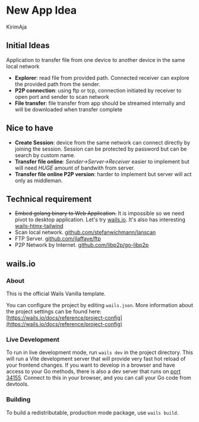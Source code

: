 # New App Idea

KirimAja

## Initial Ideas

Application to transfer file from one device to another device in the same local network

- **Explorer**: read file from provided path. Connected receiver can explore the provided path from the sender.
- **P2P connection**: using ftp or tcp, connection initiated by receiver to open port and sender to scan network
- **File transfer**: file transfer from app should be streamed internally and will be downloaded when transfer complete

## Nice to have

- **Create Session**: device from the same network can connect directly by joining the session. Session can be protected by password but can be search by custom name.
- **Transfer file online**: _Sender&rarr;Server&rarr;Receiver_ easier to implement but will need _HUGE_ amount of bandwith from server.
- **Transfer file online P2P version**: harder to implement but server will act only as middleman.

## Technical requirement

- ~~Embed golang binary to Web Application.~~ It is impossible so we need pivot to desktop application. Let's try [wails.io](https://wails.io/docs/gettingstarted/installation). It's also has interesting [wails-htmx-tailwind](https://github.com/PylotLight/wails-htmx-templ-template)
- Scan local network. [github.com/stefanwichmann/lanscan](https://pkg.go.dev/github.com/stefanwichmann/lanscan)
- FTP Server. [github.com/jlaffaye/ftp](https://pkg.go.dev/github.com/jlaffaye/ftp)
- P2P Network by Internet. [github.com/libp2p/go-libp2p](https://github.com/libp2p/go-libp2p)

## wails.io

### About

This is the official Wails Vanilla template.

You can configure the project by editing `wails.json`. More information about the project settings can be found
here: [https://wails.io/docs/reference/project-config](https://wails.io/docs/reference/project-config)

### Live Development

To run in live development mode, run `wails dev` in the project directory. This will run a Vite development
server that will provide very fast hot reload of your frontend changes. If you want to develop in a browser
and have access to your Go methods, there is also a dev server that runs on [port 34155](http://localhost:34115). Connect
to this in your browser, and you can call your Go code from devtools.

### Building

To build a redistributable, production mode package, use `wails build`.
